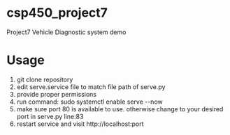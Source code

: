 # csp450_project7
Project7 Vehicle Diagnostic system demo

# Usage
1) git clone repository
2) edit serve.service file to match file path of serve.py
3) provide proper permissions
4) run command: sudo systemctl enable serve --now
5) make sure port 80 is available to use. otherwise change to your desired port in serve.py line:83
6) restart service and visit http://localhost:port 
